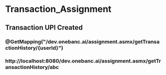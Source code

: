 # Transaction_Assignment
## Transaction UPI Created

### @GetMapping("/dev.onebanc.ai/assignment.asmx/getTransactionHistory/{userId}")
### http://localhost:8080/dev.onebanc.ai/assignment.asmx/getTransactionHistory/abc

